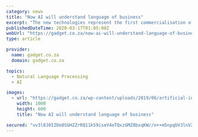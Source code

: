 ```yaml
---
category: news
title: "Now AI will understand language of business"
excerpt: "The new technologies represent the first commercialisation of key Natural Language Processing (NLP) capabilities to come from IBM Research’s Project Debater, the only AI system capable of debating humans on complex topics. For example, a new advanced sentiment analysis feature is defined to identify and analyse idioms and colloquialisms ..."
publishedDateTime: 2020-03-17T01:05:00Z
webUrl: "https://gadget.co.za/now-ai-will-understand-language-of-business/"
type: article

provider:
  name: gadget.co.za
  domain: gadget.co.za

topics:
  - Natural Language Processing
  - AI

images:
  - url: "https://gadget.co.za/wp-content/uploads/2019/06/artificial-intelligence-computer-science-electrical-engineering-science-technology-53cda3-1024-1000x600.jpg"
    width: 1000
    height: 600
    title: "Now AI will understand language of business"

secured: "vv3l8J0IZOe8SGHZZrRQ11k59iseV4eTQxzGMZ8bxqKW//n++m5npqbVJlnVZJpad4MQsVKNyppio6J6A6ovq5iwncR+pyPtrP5UPwhEA2+ZB8aXXrLD0BnZgmNXUVMliNk0JnWAEHk3qYigsakj/VDwjuYT7BUb9ppGnlDpMCw7aHtxbss+xPOZEEGMzUeoX6dOASWzAOmTagz0HXLdQPNwNqAZMsQk8NQJlRi56LiJ/cXE9GssLA2G8S0JzOR+g5aNRT0WOhM6kJdb/5LtDrQQEJ/N8/GwzNfpMBiNeQ73UjFMkmqbYk6QgDJFzsna;/ejClzkK1XgJTBxeONBnXQ=="
---
```



